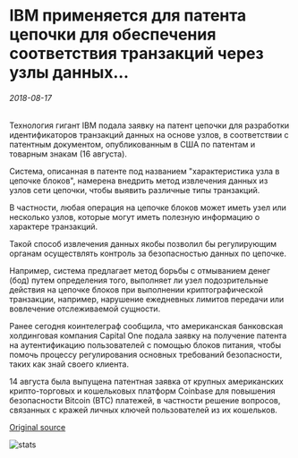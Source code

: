 # IBM применяется для патента цепочки для обеспечения соответствия транзакций через узлы данных...

###### 2018-08-17

Технология гигант IBM подала заявку на патент цепочки для разработки идентификаторов транзакций данных на основе узлов, в соответствии с патентным документом, опубликованным в США по патентам и товарным знакам (16 августа).

Система, описанная в патенте под названием "характеристика узла в цепочке блоков", намерена внедрить метод извлечения данных из узлов сети цепочки, чтобы выявить различные типы транзакций.

В частности, любая операция на цепочке блоков может иметь узел или несколько узлов, которые могут иметь полезную информацию о характере транзакций.

Такой способ извлечения данных якобы позволил бы регулирующим органам осуществлять контроль за безопасностью данных по цепочке.

Например, система предлагает метод борьбы с отмыванием денег (бод) путем определения того, выполняет ли узел подозрительные действия на цепочке блоков при выполнении криптографической транзакции, например, нарушение ежедневных лимитов передачи или вовлечение отслеживаемой сущности.

Ранее сегодня коинтелеграф сообщила, что американская банковская холдинговая компания Capital One подала заявку на получение патента на аутентификацию пользователей с помощью блоков питания, чтобы помочь процессу регулирования основных требований безопасности, таких как знай своего клиента.

14 августа была выпущена патентная заявка от крупных американских крипто-торговых и кошельковых платформ Coinbase для повышения безопасности Bitcoin (BTC) платежей, в частности решение вопросов, связанных с кражей личных ключей пользователей из их кошельков.

[Original source](https://cointelegraph.com/news/ibm-applies-for-blockchain-patent-to-ensure-transaction-compliance-via-nodes-data)

![stats](https://c.statcounter.com/11760860/0/a89fa40b/1/ "stats")